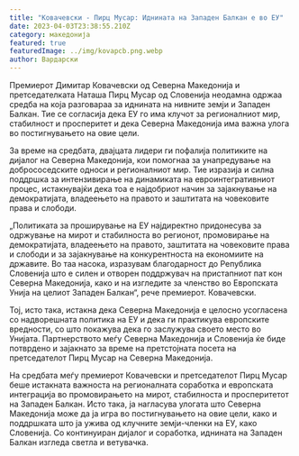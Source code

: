 ```yaml
---
title: "Ковачевски - Пирц Мусар: Иднината на Западен Балкан е во ЕУ"
date: 2023-04-03T23:38:55.210Z
category: македонија
featured: true
featuredImage: ../img/kovapcb.png.webp
author: Вардарски
---
```


Премиерот Димитар Ковачевски од Северна Македонија и претседателката Наташа Пирц Мусар од Словенија неодамна одржаа средба на која разговараа за иднината на нивните земји и Западен Балкан. Тие се согласија дека ЕУ го има клучот за регионалниот мир, стабилност и просперитет и дека Северна Македонија има важна улога во постигнувањето на овие цели.

За време на средбата, двајцата лидери ги пофалија политиките на дијалог на Северна Македонија, кои помогнаа за унапредување на добрососедските односи и регионалниот мир. Тие изразија и силна поддршка за интензивирање на динамиката на евроинтегративниот процес, истакнувајќи дека тоа е најдобриот начин за зајакнување на демократијата, владеењето на правото и заштитата на човековите права и слободи.

„Политиката за проширување на ЕУ најдиректно придонесува за одржување на мирот и стабилноста во регионот, промовирање на демократијата, владеењето на правото, заштитата на човековите права и слободи и за зајакнување на конкурентноста на економиите на државите. Во таа насока, изразувам благодарност до Република Словенија што е силен и отворен поддржувач на пристапниот пат кон Северна Македонија, како и на изгледите за членство во Европската Унија на целиот Западен Балкан“, рече премиерот. Ковачевски.

Тој, исто така, истакна дека Северна Македонија е целосно усогласена со надворешната политика на ЕУ и дека ги практикува европските вредности, со што покажува дека го заслужува своето место во Унијата. Партнерството меѓу Северна Македонија и Словенија ќе биде потврдено и зајакнато за време на претстојната посета на претседателот Пирц Мусар на Северна Македонија.

На средбата меѓу премиерот Ковачевски и претседателот Пирц Мусар беше истакната важноста на регионалната соработка и европската интеграција во промовирањето на мирот, стабилноста и просперитетот на Западен Балкан. Исто така, ја нагласува улогата што Северна Македонија може да ја игра во постигнувањето на овие цели, како и поддршката што ја ужива од клучните земји-членки на ЕУ, како Словенија. Со континуиран дијалог и соработка, иднината на Западен Балкан изгледа светла и ветувачка.
